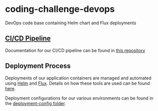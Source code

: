 # coding-challenge-devops
DevOps code base containing Helm chart and Flux deployments

## [CI/CD Pipeline](docs/README.md)
Documentation for our CI/CD pipeline can be found in [this repository](docs/README.md)

## Deployment Process
Deployments of our application containers are managed and automated using [Helm](https://helm.sh/) and [Flux](https://github.com/fluxcd/flux). Details on how these tools are used can be found [here](deployment-config).

Deployment configurations for our various environments can be found in the [deployment-config folder](deployment-config).